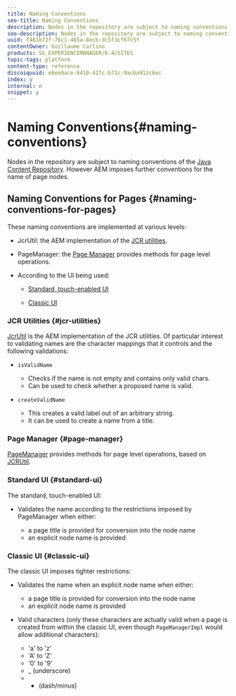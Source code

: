 ```yaml
---
title: Naming Conventions
seo-title: Naming Conventions
description: Nodes in the repository are subject to naming conventions of the Java Content Repository
seo-description: Nodes in the repository are subject to naming conventions of the Java Content Repository
uuid: f461b72f-76c1-465a-8ecb-dc5f3cf67c5f
contentOwner: Guillaume Carlino
products: SG_EXPERIENCEMANAGER/6.4/SITES
topic-tags: platform
content-type: reference
discoiquuid: e6ea9ace-8410-417c-b71c-9ac6a912c6ec
index: y
internal: n
snippet: y
---
```


# Naming Conventions{#naming-conventions}

<!--
Comment Type: remark
Last Modified By: Alison Heimoz (aheimoz)
Last Modified Date: 2017-11-30T05:25:10.680-0500
<p>do we need info for assets - and if so is this the appropriate location (and if not, where is)?</p>
-->

Nodes in the repository are subject to naming conventions of the [Java Content Repository](../../../sites/developing/using/the-basics.md#javacontentrepository). However AEM imposes further conventions for the name of page nodes.

## Naming Conventions for Pages {#naming-conventions-for-pages}

These naming conventions are implemented at various levels:

* JcrUtil: the AEM implementation of the [JCR utilities](#jcrutilities).
* PageManager: the [Page Manager](#pagemanager) provides methods for page level operations.
* According to the UI being used:

    * [Standard, touch-enabled UI](#standardui)  
    
    * [Classic UI](#classicui)

### JCR Utilities {#jcr-utilities}

[JcrUtil](/sites/developing/using/reference-materials/javadoc/index.html?com/day/cq/commons/jcr/JcrUtil) is the AEM implementation of the JCR utilities. Of particular interest to validating names are the character mappings that it controls and the following validations:

* `isValidName`

    * Checks if the name is not empty and contains only valid chars.
    * Can be used to check whether a proposed name is valid.

* `createValidName`

    * This creates a valid label out of an arbitrary string.  
    * It can be used to create a name from a title.

### Page Manager {#page-manager}

[PageManager](/sites/developing/using/reference-materials/javadoc/com/day/cq/wcm/api/PageManager) provides methods for page level operations, based on [JCRUtil](#jcrutilities).

### Standard UI {#standard-ui}

<!--
Comment Type: remark
Last Modified By: Alison Heimoz (aheimoz)
Last Modified Date: 2017-11-30T05:25:10.808-0500
<p>Rofe&gt;&gt;&gt; I would really _not_ mention the ampersand here, because the UI will run havoc if it is being used. Imho allowing this character (of all other special characters) is a bug that needs to be fixed rather than documented.</p>
<p>"The touch-optimized UI allows the use of ampersand ( & ) in a node name. However pages with ampersand in the name cannot be edited (in neither touch-optimized nor classic)."</p>
-->

The standard, touch-enabled UI:

* Validates the name according to the restrictions imposed by PageManager when either:

    * a page title is provided for conversion into the node name
    * an explicit node name is provided

### Classic UI {#classic-ui}

<!--
Comment Type: remark
Last Modified By: Alison Heimoz (aheimoz)
Last Modified Date: 2017-11-30T05:25:10.849-0500
<p>just to check what is meant by "dash/minus":</p>
<ul>
<li>all dashes and hyphen characters</li>
<li>dash and the hyphen-minus char</li>
<li>or just the hyphen-minus char (instead of dash-minus)</li>
<li>http://www.fileformat.info/info/unicode/char/2d/index.htm</li>
<li>http://www.fileformat.info/info/unicode/char/search.htm?q=dash&preview=entity</li>
<li>http://www.fileformat.info/info/unicode/char/search.htm?q=minus&preview=entity</li>
</ul>
-->

The classic UI imposes tighter restrictions:

* Validates the name when an explicit node name when either:

    * a page title is provided for conversion into the node name
    * an explicit node name is provided

* Valid characters (only these characters are actually valid when a page is created from within the classic UI, even though `PageManagerImpl` would allow additional characters):

    * 'a' to 'z'
    * 'A' to 'Z'
    * '0' to '9'
    * _ (underscore)
    * - (dash/minus)

<!--
Comment Type: draft

<h3>Naming Conventions for Assets</h3>
-->

<!--
Comment Type: remark
Last Modified By: Alison Heimoz (aheimoz)
Last Modified Date: 2017-11-30T05:25:10.891-0500
<p>apparently the rules are much more open for assets - need confirmation of what - or a link</p>
<p>Rofe&gt;&gt;&gt; Asset names allow all sorts of special characters, except characters forbidden by JCR name standard</p>
-->


